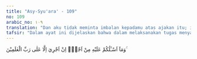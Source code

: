 ```yaml
---
title: "Asy-Syu'ara' - 109"
no: 109
arabic_no: ١٠٩
translation: "Dan aku tidak meminta imbalan kepadamu atas ajakan itu; imbalanku hanyalah dari Tuhan seluruh alam."
tafsir: "Dalam ayat ini dijelaskan bahwa dalam melaksanakan tugas menyampaikan agama Allah, Nabi Nuh tidak akan meminta upah kepada siapa pun, dan tidak mengharapkan harta kekayaan, kekuasaan, dan kemegahan sedikit pun. Ia hanya mencari keridaan dan pahala dari Allah."
---
```

وَمَآ اَسْـَٔلُكُمْ عَلَيْهِ مِنْ اَجْرٍۚ اِنْ اَجْرِيَ اِلَّا عَلٰى رَبِّ الْعٰلَمِيْنَ ۚ 